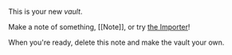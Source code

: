 This is your new *vault*.

Make a note of something, [[Note]], or try [the Importer](https://help.obsidian.md/Plugins/Importer)!

When you're ready, delete this note and make the vault your own.